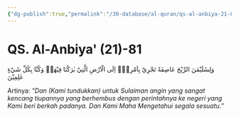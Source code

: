 ```yaml
---
{"dg-publish":true,"permalink":"/30-database/al-quran/qs-al-anbiya-21-81/"}
---
```



# QS. Al-Anbiya' (21)-81
وَلِسُلَيْمٰنَ الرِّيْحَ عَاصِفَةً تَجْرِيْ بِاَمْرِهٖٓ اِلَى الْاَرْضِ الَّتِيْ بٰرَكْنَا فِيْهَاۗ وَكُنَّا بِكُلِّ شَيْءٍ عٰلِمِيْنَ

Artinya: *"Dan (Kami tundukkan) untuk Sulaiman angin yang sangat kencang tiupannya yang berhembus dengan perintahnya ke negeri yang Kami beri berkah padanya. Dan Kami Maha Mengetahui segala sesuatu."*
